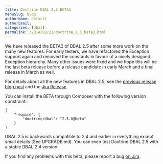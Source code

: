 ```yaml
---
title: Doctrine DBAL 2.5 BETA3
menuSlug: blog
authorName: default
authorEmail: 
categories: [dbal]
permalink: /2014/02/21/doctrine_2_5_beta3.html
---
```

We have released the BETA3 of DBAL 2.5 after some more work on the many
new features. For early testers, we have refactored the Exception
support again and removed the constants in favour of a nicely designed
Exception hierarchy. Many other issues were fixed and we hope this will
be the last beta release before a release candidate in early March and a
final release in March as well.

For details about all the new features in DBAL 2.5, see the [previous
release blog
post](http://www.doctrine-project.org/2014/01/01/dbal-242-252beta1.html)
and the [Jira
Release](http://www.doctrine-project.org/jira/browse/DBAL/fixforversion/10523).

You can install the BETA through Composer with the following version
constraint::

    {
        "require": {
            "doctrine/dbal": "2.5.0@beta"
        }
    }

DBAL 2.5 is backwards compatible to 2.4 and earlier in everything except
small details (See UPGRADE.md). You can even test Doctrine DBAL 2.5 with
a stable DBAL 2.4 version.

If you find any problems with this beta, please report a bug [on
Jira](http://www.doctrine-project.org/jira).
